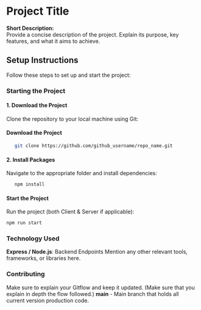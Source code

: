 # Project Title

**Short Description:**  
Provide a concise description of the project. Explain its purpose, key features, and what it aims to achieve.


## Setup Instructions

Follow these steps to set up and start the project:

### Starting the Project

#### 1. Download the Project
Clone the repository to your local machine using Git:
#### Download the Project
```sh
   git clone https://github.com/github_username/repo_name.git
   ```
   #### 2. Install Packages
   Navigate to the appropriate folder and install dependencies:
```sh
   npm install
```
#### Start the Project
Run the project (both Client & Server if applicable):

```sh
npm run start
```

### Technology Used
**Express / Node.js**: Backend Endpoints
Mention any other relevant tools, frameworks, or libraries here.

### Contributing
Make sure to explain your Gitflow and keep it updated. (Make sure that you explain in depth the flow followed.)
**main** - Main branch that holds all current version production code.
